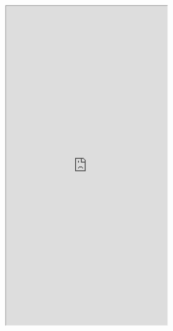 <iframe 
src="https://coda.io/embed/jD38E5fJk_/#Full-Active-Inference-Ontology_tuuOJ_Ew/r244&view=full&viewMode=embedplay&hideSections=true" 
width=900 
height=1000 
style="max-width: 100%;" 
allow="fullscreen">
</iframe>